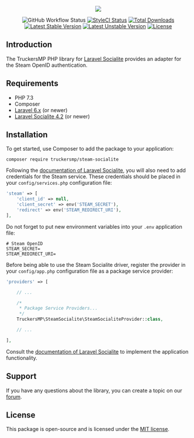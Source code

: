 <p align="center"><img src="https://truckersmp.com/assets/img/truckersmp-logo-sm.png"></p>

<p align="center">
<img src="https://github.com/truckersmp/steam-socialite/workflows/Run%20Tests/badge.svg" alt="GitHub Workflow Status">
<a href="https://github.styleci.io/repos/245795520"><img src="https://github.styleci.io/repos/245795520/shield?branch=master" alt="StyleCI Status"></a>
<a href="https://packagist.org/packages/truckersmp/steam-socialite"><img src="https://poser.pugx.org/truckersmp/steam-socialite/downloads" alt="Total Downloads"></a>
<a href="https://packagist.org/packages/truckersmp/steam-socialite"><img src="https://poser.pugx.org/truckersmp/steam-socialite/v/stable" alt="Latest Stable Version"></a>
<a href="https://packagist.org/packages/truckersmp/steam-socialite"><img src="https://poser.pugx.org/truckersmp/steam-socialite/v/unstable" alt="Latest Unstable Version"></a>
<a href="https://packagist.org/packages/truckersmp/steam-socialite"><img src="https://poser.pugx.org/truckersmp/steam-socialite/license" alt="License"></a>
</p>

## Introduction

The TruckersMP PHP library for [Laravel Socialite][laravel-socialite] provides
an adapter for the Steam OpenID authentication.

## Requirements

- PHP 7.3
- Composer
- [Laravel 6.x][laravel-framework] (or newer)
- [Laravel Socialite 4.2][laravel-socialite] (or newer)

## Installation

To get started, use Composer to add the package to your application:

```shell script
composer require truckersmp/steam-socialite
```

Following the [documentation of Laravel Socialite][laravel-socialite-doc],
you will also need to add credentials for the Steam service. These credentials
should be placed in your `config/services.php` configuration file:

```php
'steam' => [
    'client_id' => null,
    'client_secret' => env('STEAM_SECRET'),
    'redirect' => env('STEAM_REDIRECT_URI'),
],
```

Do not forget to put new environment variables into your `.env` application file:

```dotenv
# Steam OpenID
STEAM_SECRET=
STEAM_REDIRECT_URI=
```

Before being able to use the Steam Socialite driver, register the provider in your
`config/app.php` configuration file as a package service provider:

```php
'providers' => [

    // ...

    /*
     * Package Service Providers...
     */
    TruckersMP\SteamSocialite\SteamSocialiteProvider::class,

    // ...

],
```

Consult the [documentation of Laravel Socialite][laravel-socialite-doc] to
implement the application functionality.

## Support

If you have any questions about the library, you can create a topic on our
[forum][developer-forum].

## License

This package is open-source and is licensed under the [MIT license](LICENSE.md).


[laravel-socialite]: https://github.com/laravel/socialite
[laravel-framework]: https://github.com/laravel/framework
[laravel-socialite-doc]: https://laravel.com/docs/master/socialite
[developer-forum]: https://forum.truckersmp.com/index.php?/forum/198-developer-portal/
